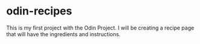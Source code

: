 # odin-recipes
This is my first project with the Odin Project. I will be creating a recipe page that will have the ingredients and instructions. 